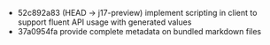 - 52c892a83 (HEAD -> j17-preview) implement scripting in client to support fluent API usage with generated values
- 37a0954fa provide complete metadata on bundled markdown files
